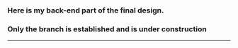 ### Here is my back-end part of the final design.

###  Only the branch is established and is under construction



------





